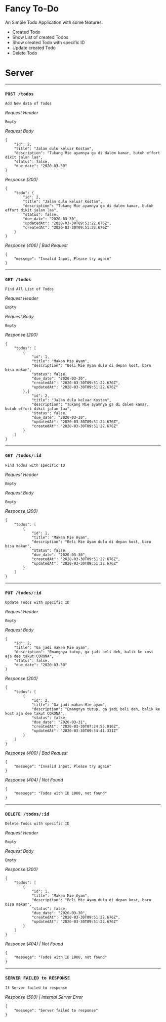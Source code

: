 # Fancy To-Do

An Simple Todo Application with some features:
- Created Todo
- Show List of created Todos
- Show created Todo with specific ID
- Update created Todo
- Delete Todo



# Server

-----

### **`POST /todos`**

`Add New data of Todos`

_Request Header_
```
Empty
```

_Request Body_
```
{
    "id": 2,
    "title": "Jalan dulu keluar Kostan",
    "description": "Tukang Mie ayamnya ga di dalem kamar, butuh effort dikit jalan laa",
    "status": false,
    "due_date": "2020-03-30"
}
```

_Response (200)_
```
{
    "todo": {
        "id": 2,
        "title": "Jalan dulu keluar Kostan",
        "description": "Tukang Mie ayamnya ga di dalem kamar, butuh effort dikit jalan laa",
        "status": false,
        "due_date": "2020-03-30",
        "updatedAt": "2020-03-30T09:51:22.676Z",
        "createdAt": "2020-03-30T09:51:22.676Z"
    }
}
```

_Response (400) | Bad Request_
```
{
    "messege": "Invalid Input, Please try again"
}
```
-----



### **`GET /todos`**

`Find All List of Todos`

_Request Header_
```
Empty
```

_Request Body_
```
Empty
```

_Response (200)_
```
{
    "todos": [
        {
            "id": 1,
            "title": "Makan Mie Ayam",
            "description": "Beli Mie Ayam dulu di depan kost, baru bisa makan",
            "status": false,
            "due_date": "2020-03-30",
            "createdAt": "2020-03-30T09:51:22.676Z",
            "updatedAt": "2020-03-30T09:51:22.676Z"
        },{
            "id": 2,
            "title": "Jalan dulu keluar Kostan",
            "description": "Tukang Mie ayamnya ga di dalem kamar, butuh effort dikit jalan laa",
            "status": false,
            "due_date": "2020-03-30",
            "updatedAt": "2020-03-30T09:51:22.676Z",
            "createdAt": "2020-03-30T09:51:22.676Z"
        }
    ]
}
```
-----



### **`GET /todos/:id`**

`Find Todos with specific ID`

_Request Header_
```
Empty
```

_Request Body_
```
Empty
```

_Response (200)_
```
{
    "todos": [
        {
            "id": 1,
            "title": "Makan Mie Ayam",
            "description": "Beli Mie Ayam dulu di depan kost, baru bisa makan",
            "status": false,
            "due_date": "2020-03-30",
            "createdAt": "2020-03-30T09:51:22.676Z",
            "updatedAt": "2020-03-30T09:51:22.676Z"
        }
    ]
}
```
-----



### **`PUT /todos/:id`**

`Update Todos with specific ID`

_Request Header_
```
Empty
```

_Request Body_
```
{
    "id": 2,
    "title": "Ga jadi makan Mie ayam",
    "description": "Emangnya tutup, ga jadi beli deh, balik ke kost aja dee takut CORONA",
    "status": false,
    "due_date": "2020-03-30"
}
```

_Response (200)_
```
{
    "todos": [
        {
            "id": 2,
            "title": "Ga jadi makan Mie ayam",
            "description": "Emangnya tutup, ga jadi beli deh, balik ke kost aja dee takut CORONA",
            "status": false,
            "due_date": "2020-03-31",
            "createdAt": "2020-03-30T07:24:55.016Z",
            "updatedAt": "2020-03-30T09:54:41.331Z"
        }
    ]
}
```

_Response (400) | Bad Request_
```
{
    "messege": "Invalid Input, Please try again"
}
```

_Response (404) | Not Found_
```
{
    "messege": "Todos with ID 1000, not found"
}
```
-----



### **`DELETE /todos/:id`**

`Delete Todos with specific ID`

_Request Header_
```
Empty
```

_Request Body_
```
Empty
```

_Response (200)_
```
{
    "todos": [
        {
            "id": 1,
            "title": "Makan Mie Ayam",
            "description": "Beli Mie Ayam dulu di depan kost, baru bisa makan",
            "status": false,
            "due_date": "2020-03-30",
            "createdAt": "2020-03-30T09:51:22.676Z",
            "updatedAt": "2020-03-30T09:51:22.676Z"
        }
    ]
}
```

_Response (404) | Not Found_
```
{
    "messege": "Todos with ID 1000, not found"
}
```
-----



### **`SERVER FAILED to RESPONSE`**

`If Server failed to response`

_Response (500) | Internal Server Error_
```
{
    "messege": "Server failed to response"
}
```